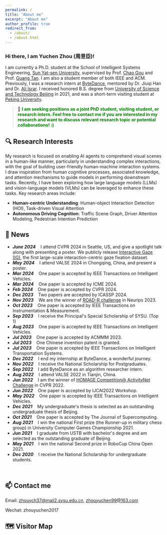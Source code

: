 ```yaml
---
permalink: /
title: "About me"
excerpt: "About me"
author_profile: true
redirect_from: 
  - /about/
  - /about.html
---
```


### Hi there, I am Yuchen Zhou (周昱臣)!

I am currently a Ph.D. student at the School of Intelligent Systems Engineering, [Sun Yat-sen University](https://www.sysu.edu.cn/), supervised by Prof. [Chao Gou](https://chaogou.github.io/) and Prof. [Guang Tan](https://ise.sysu.edu.cn/teacher/teacher01/1354976.htm). I am also a student member of both IEEE and ACM. Previously, I was a research intern at [ByteDance](https://www.bytedance.com/en/), mentored by Dr. Jiuqi Han and Dr. [Ali Israr](https://scholar.google.com/citations?hl=en&user=lo4v844AAAAJ).
I received honored B.S. degree from [University of Science and Technology Beijing](https://www.ustb.edu.cn/) in 2021, and was a short-term visiting student at [Peking University](https://www.pku.edu.cn/).

<!-- During my undergraduate years, I actively engaged in diverse AI-related projects, including behavioral decision-making for humanoid robots (RoboCup), designing wearable navigation devices for the visually impaired, and developing PID-control-based intelligent cars. -->

<!--Currently, my research aims to enhance AI agents' ability to understand complex interactions by simulating human cognitive processes and incorporating human knowledge, thereby facilitating more effective and user-friendly human-machine interactions.  -->

> 📣 **<font color=green>I am seeking positions as a joint PhD student, visiting student, or research intern. Feel free to contact me if you are interested in my research and want to discuss relevant research topic or potential collaborations! :)</font>**



🔍 Research Interests
------
My research is focused on enabling AI agents to comprehend visual scenes in a human-like manner, particularly in understanding complex interactions, with the goal of building user-friendly human-machine interaction systems. I draw inspiration from human cognitive processes, associated knowledge, and attention mechanisms to guide models in performing downstream tasks. Recently, I have been exploring how large language models (LLMs) and vision-language models (VLMs) can be leveraged to enhance these tasks. Key research areas include:

- **Human-centric Understanding**: Human-object Interaction Detection (HOI), Task-driven Visual Attention
- **Autonomous Driving Cognition**: Traffic Scene Graph, Driver Attention Modeling, Pedestrian Intention Prediction


🌟 News
------
* ***June 2024*** $~~$ I attend CVPR 2024 in Seattle, US, and give a spotlight talk along with presenting a poster. We publicly release [Interactive Gaze (IG)](https://yuchen2199.github.io/Interactive-Gaze/), the first large-scale interaction-centric gaze fixation dataset.
* ***May 2024*** $~~$ I attend VALSE 2024 in Chongqing, China, and present a poster.
* ***Mar  2024*** $~~$ One paper is accepted by IEEE Transactions on Intelligent Vehicles.
* ***Mar  2024*** $~~$ One paper is accepted by ICME 2024.
* ***Feb  2024*** $~~$ One paper is accepted by CVPR 2024.
* ***Dec  2023*** $~~$ Two papers are accepted by ICASSP 2024.
* ***Nov  2023*** $~~$ We are the winner of [ROAD-R challenge](https://sites.google.com/view/road-r/winners) in Neurips 2023. 
* ***Oct  2023*** $~~$ One paper is accepted by IEEE Transactions on Instrumentation & Measurement.
* ***Sep  2023*** $~~$ I receive the Principal's Special Scholarship of SYSU. (Top 1)
* ***Aug 2023*** $~~$ One paper is accepted by IEEE Transactions on Intelligent Vehicles.
* ***Jul  2023*** $~~$ One paper is accepted by ACMMM 2023.
* ***Jul  2023*** $~~$ One Chinese invention patent is granted.
* ***Jul  2023*** $~~$ One paper is accepted by IEEE Transactions on Intelligent Transportation Systems.
* ***Dec  2022*** $~~$ I end my internship at ByteDance, a wonderful journey.
* ***Nov 2022*** $~~$ I receive the National Scholarship for Postgraduates.
* ***Sep  2022*** $~~$ I add ByteDance as an algorithm researcher intern.
* ***Aug 2022*** $~~$ I attend VALSE 2022 in Tianjin, China.
* ***Jun  2022*** $~~$ I am the winner of [HOMAGE Competition@ ActivityNet Challenge](https://www.youtube.com/watch?v=KK3SPK6iueE) in CVPR 2022.
* ***Jun  2022*** $~~$ One paper is accepted by IJCAI2022 Workshop.
* ***May 2022*** $~~$ One paper is accepted by IEEE Transactions on Intelligent Vehicles.
* ***Dec  2021*** $~~$ My undergraduate's thesis is selected as an outstanding undergraduate thesis of Beijing. 
* ***Oct  2021*** $~~$ One paper is accepted by The Journal of Supercomputing.
* ***Aug 2021*** $~~$ I win the national First prize (the Runner-up in military chess group) in University Computer Games Championship 2021.
* ***Jun  2021*** $~~$ I graduate from USTB with bachelor's degree and 
am selected as the outstanding graduate of Beijing.
* ***May 2021*** $~~$ I win the national Second prize in RoboCup China Open 2021.
* ***Dec 2020*** $~~$ I receive the National Scholarship for undergraduate students.
<br>

📫 Contact me
------
Email: zhouych37@mail2.sysu.edu.cn, zhouyuchen99@163.com

Wechat: zhouyuchen2017

🗺️ Visitor Map
------
<script type="text/javascript" src="//rf.revolvermaps.com/0/0/8.js?i=586n95ssjyp&amp;m=2&amp;c=ff0000&amp;cr1=ffffff&amp;f=arial&amp;l=33" async="async"></script>
